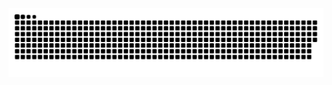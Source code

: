 <!--
### <img src="https://media.giphy.com/media/VgCDAzcKvsR6OM0uWg/giphy.gif" width="50"> A little more about me...
<a href='https://fanzhengke.top/'>**My**</a>

![Mehdi's github stats](https://github-readme-stats.vercel.app/api?username=ZhengKe996&show_icons=true&hide_border=true) -->
<picture>
  <source media="(prefers-color-scheme: dark)" srcset="https://raw.githubusercontent.com/lxfriday/lxfriday/output/github-contribution-grid-snake-dark.svg">
  <source media="(prefers-color-scheme: light)" srcset="https://raw.githubusercontent.com/lxfriday/lxfriday/output/github-contribution-grid-snake.svg">
  <img alt="github contribution grid snake animation" src="https://raw.githubusercontent.com/lxfriday/lxfriday/output/github-contribution-grid-snake.svg">
</picture>
